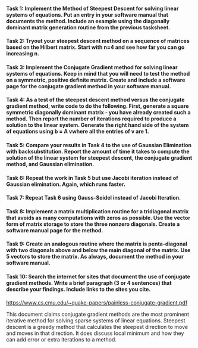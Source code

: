 #### Task 1: Implement the Method of Steepest Descent for solving linear systems of equations. Put an entry in your software manual that documents the method. Include an example using the diagonally dominant matrix generation routine from the previous tasksheet.

#### Task 2: Tryout your steepest descent method on a sequence of matrices based on the Hilbert matrix. Start with n=4 and see how far you can go increasing n.

#### Task 3: Implement the Conjugate Gradient method for solving linear systems of equations. Keep in mind that you will need to test the method on a symmetric, positive definite matrix. Create and include a software page for the conjugate gradient method in your software manual.

#### Task 4: As a test of the steepest descent method versus the conjugate gradient method, write code to do the following. First, generate a square symmetric diagonally dominant matrix - you have already created such a method. Then report the number of iterations required to produce a solution to the linear system. Generate the right hand side of the system of equations using b = A vwhere all the entries of v are 1.

#### Task 5: Compare your results in Task 4 to the use of Gaussian Elimination with backsubstitution. Report the amount of time it takes to compute the solution of the linear system for steepest descent, the conjugate gradient method, and Gaussian elimination.

#### Task 6: Repeat the work in Task 5 but use Jacobi iteration instead of Gaussian elimination. Again, which runs faster.

#### Task 7: Repeat Task 6 using Gauss-Seidel instead of Jacobi Iteration.

#### Task 8: Implement a matrix multiplication routine for a tridiagonal matrix that avoids as many computations with zeros as possible. Use the vector form of matrix storage to store the three nonzero diagonals. Create a software manual page for the method.

#### Task 9: Create an analogous routine where the matrix is penta-diagonal with two diagonals above and below the main diagonal of the matrix. Use 5 vectors to store the matrix. As always, document the method in your software manual.

#### Task 10: Search the internet for sites that document the use of conjugate gradient methods. Write a brief paragraph (3 or 4 sentences) that describe your findings. Include links to the sites you cite.
https://www.cs.cmu.edu/~quake-papers/painless-conjugate-gradient.pdf  
  
This document claims conjugate gradient methods are the most prominent iterative method for solving sparse systems of linear equations. Steepest descent is a greedy method that calculates the steepest direction to move and moves in that direction. It does discuss local minimum and how they can add error or extra iterations to a method.  
